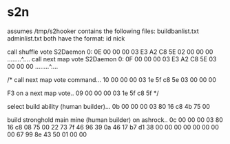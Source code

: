 # s2n

assumes /tmp/s2hooker contains the following files:
buildbanlist.txt
adminlist.txt
both have the format:
id nick

call shuffle vote
S2Daemon 0: 0E 00 00 00 03 E3 A2 C8 5E 02 00 00 00   ........^....
call next map vote
S2Daemon 0: 0F 00 00 00 03 E3 A2 C8 5E 03 00 00 00   ........^....

/*
call next map vote command...
10 00 00 00
03
1e 5f
c8 5e
03 00 00 00

F3 on a next map vote..
09 00 00 00
03
1e 5f
c8 5f
*/

select build ability (human builder)...
0b 00 00 00 03 80 16 c8 4b 75 00

build stronghold main mine (human builder) on ashrock..
0c 00 00 00 03 80 16 c8 08 75 00 22 73 7f 46 96 39 0a 46 17 b7 d1 38 00 00 00 00 00 00 00 00 67 99 8e 43 50 01 00 00
